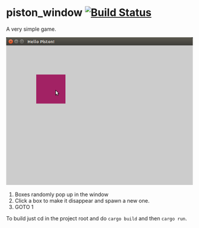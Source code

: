 # piston_window [![Build Status](https://travis-ci.org/PistonDevelopers/piston_window.svg?branch=master)](https://travis-ci.org/PistonDevelopers/piston_window)

A very simple game.

![screenshot 2](box_clicker.png?raw=true)

1. Boxes randomly pop up in the window
2. Click a box to make it disappear and spawn a new one.
3. GOTO 1

To build just cd in the project root and do `cargo build` and then `cargo run`.